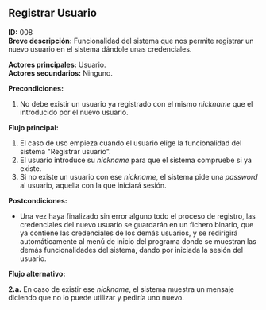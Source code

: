 ## Registrar Usuario

**ID:** 008  
**Breve descripción:** Funcionalidad del sistema que nos permite registrar un nuevo usuario en el sistema dándole unas credenciales.  
  
  
**Actores principales:** Usuario.  
**Actores secundarios:** Ninguno.  
  
**Precondiciones:**  

1. No debe existir un usuario ya registrado con el mismo *nickname* que el introducido por el nuevo usuario.  
  
  
  
**Flujo principal:**  
  
1. El caso de uso empieza cuando el usuario elige la funcionalidad del sistema "Registrar usuario".  
2. El usuario introduce su *nickname* para que el sistema compruebe si ya existe.  
3. Si no existe un usuario con ese *nickname*, el sistema pide una *password* al usuario, aquella con la que iniciará sesión.  
  
  
**Postcondiciones:**  
  
* Una vez haya finalizado sin error alguno todo el proceso de registro, las credenciales del nuevo usuario se guardarán en un fichero binario, que ya contiene las credenciales de los demás usuarios, y se redirigirá automáticamente al menú de inicio del programa donde se muestran las demás funcionalidades del sistema, dando por iniciada la sesión del usuario.  


**Flujo alternativo:**

**2.a.** En caso de existir ese *nickname*, el sistema muestra un mensaje diciendo que no lo puede utilizar y pediría uno nuevo.

